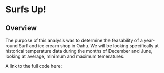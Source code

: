 # Surfs Up!

## Overview

The purpose of this analysis was to determine the feasability of a year-round Surf and ice cream shop in Oahu. We will be looking specifically at historical temperature data during the months of December and June, looking at average, minimum and maximum temeratures.

A link to the full code here: 

